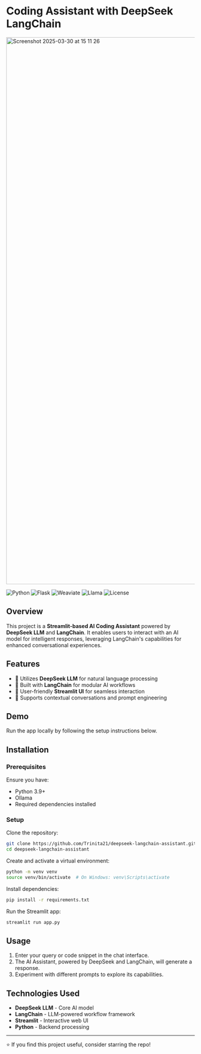 # Coding Assistant with DeepSeek LangChain
<img width="1459" alt="Screenshot 2025-03-30 at 15 11 26" src="https://github.com/user-attachments/assets/618fc51d-0ad3-4f09-88b1-a86348cd1c72" />


![Python](https://img.shields.io/badge/Python-3.9%2B-blue?logo=python&logoColor=white)
![Flask](https://img.shields.io/badge/Flask-000000?logo=flask&logoColor=white)
![Weaviate](https://img.shields.io/badge/Embeddings-Weaviate-orange?logo=weaviate)
![Llama](https://img.shields.io/badge/LLM-Ollama-yellow)
![License](https://img.shields.io/badge/License-MIT-green)


## Overview
This project is a **Streamlit-based AI Coding Assistant** powered by **DeepSeek LLM** and **LangChain**. It enables users to interact with an AI model for intelligent responses, leveraging LangChain's capabilities for enhanced conversational experiences.

## Features
- 🧠 Utilizes **DeepSeek LLM** for natural language processing
- 🔗 Built with **LangChain** for modular AI workflows
- 🎨 User-friendly **Streamlit UI** for seamless interaction
- 🔄 Supports contextual conversations and prompt engineering

## Demo
Run the app locally by following the setup instructions below.

## Installation
### Prerequisites
Ensure you have:
- Python 3.9+
- Ollama
- Required dependencies installed

### Setup
Clone the repository:
```bash
git clone https://github.com/Trinita21/deepseek-langchain-assistant.git
cd deepseek-langchain-assistant
```

Create and activate a virtual environment:
```bash
python -m venv venv
source venv/bin/activate  # On Windows: venv\Scripts\activate
```

Install dependencies:
```bash
pip install -r requirements.txt
```

Run the Streamlit app:
```bash
streamlit run app.py
```

## Usage
1. Enter your query or code snippet in the chat interface.
2. The AI Assistant, powered by DeepSeek and LangChain, will generate a response.
3. Experiment with different prompts to explore its capabilities.

## Technologies Used
- **DeepSeek LLM** - Core AI model
- **LangChain** - LLM-powered workflow framework
- **Streamlit** - Interactive web UI
- **Python** - Backend processing

---
⭐ If you find this project useful, consider starring the repo!

